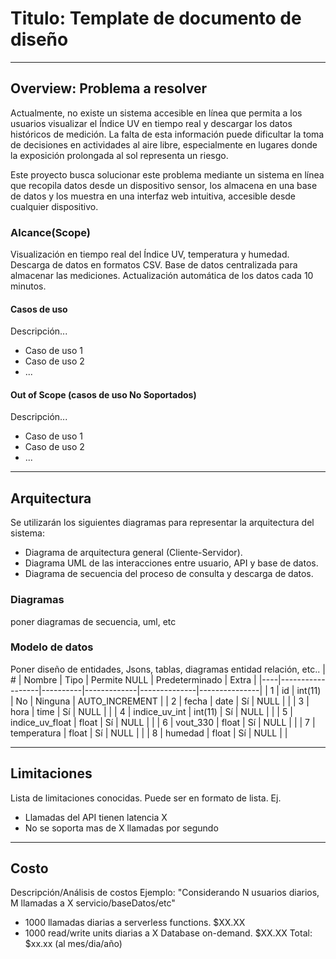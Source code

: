 # Titulo: Template de documento de diseño
---
## Overview: Problema a resolver
Actualmente, no existe un sistema accesible en línea que permita a los usuarios visualizar el Índice UV en tiempo real y descargar los datos históricos de medición. La falta de esta información puede dificultar la toma de decisiones en actividades al aire libre, especialmente en lugares donde la exposición prolongada al sol representa un riesgo.

Este proyecto busca solucionar este problema mediante un sistema en línea que recopila datos desde un dispositivo sensor, los almacena en una base de datos y los muestra en una interfaz web intuitiva, accesible desde cualquier dispositivo.


### Alcance(Scope)
Visualización en tiempo real del Índice UV, temperatura y humedad.
Descarga de datos en formatos CSV.
Base de datos centralizada para almacenar las mediciones.
Actualización automática de los datos cada 10 minutos.

#### Casos de uso
Descripción...
* Caso de uso 1
* Caso de uso 2
* ...

#### Out of Scope (casos de uso No Soportados)
Descripción...
* Caso de uso 1
* Caso de uso 2
* ...
---
## Arquitectura
Se utilizarán los siguientes diagramas para representar la arquitectura del sistema:
* Diagrama de arquitectura general (Cliente-Servidor).
* Diagrama UML de las interacciones entre usuario, API y base de datos.
* Diagrama de secuencia del proceso de consulta y descarga de datos.


### Diagramas
poner diagramas de secuencia, uml, etc

### Modelo de datos
Poner diseño de entidades, Jsons, tablas, diagramas entidad relación, etc..
| #  | Nombre            | Tipo      | Permite NULL | Predeterminado | Extra          |
|----|------------------|----------|-------------|--------------|---------------|
| 1  | id               | int(11)  | No          | Ninguna      | AUTO_INCREMENT |
| 2  | fecha            | date     | Sí          | NULL         |               |
| 3  | hora             | time     | Sí          | NULL         |               |
| 4  | indice_uv_int    | int(11)  | Sí          | NULL         |               |
| 5  | indice_uv_float  | float    | Sí          | NULL         |               |
| 6  | vout_330         | float    | Sí          | NULL         |               |
| 7  | temperatura      | float    | Sí          | NULL         |               |
| 8  | humedad          | float    | Sí          | NULL         |               |


---
## Limitaciones
Lista de limitaciones conocidas. Puede ser en formato de lista.
Ej.
* Llamadas del API tienen latencia X
* No se soporta mas de X llamadas por segundo
---
## Costo
Descripción/Análisis de costos
Ejemplo:
"Considerando N usuarios diarios, M llamadas a X servicio/baseDatos/etc"
* 1000 llamadas diarias a serverless functions. $XX.XX
* 1000 read/write units diarias a X Database on-demand. $XX.XX
Total: $xx.xx (al mes/dia/año)
